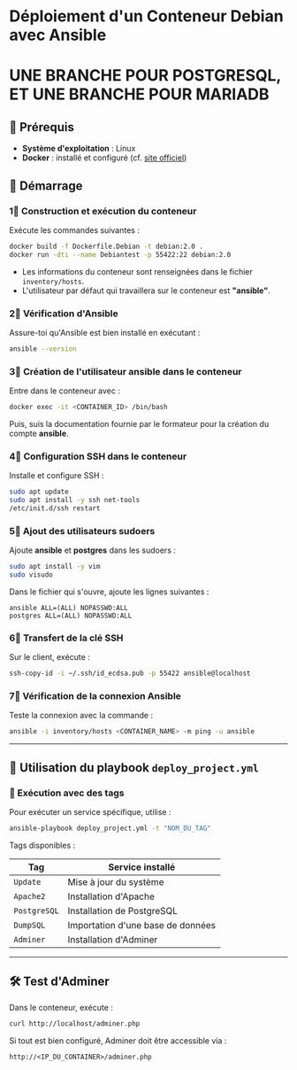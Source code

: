 # Déploiement d'un Conteneur Debian avec Ansible

# UNE BRANCHE POUR POSTGRESQL, ET UNE BRANCHE POUR MARIADB


## 📌 Prérequis  

- **Système d'exploitation** : Linux  
- **Docker** : installé et configuré (cf. [site officiel](https://www.docker.com/))  

## 🚀 Démarrage  

### 1⃣ Construction et exécution du conteneur  

Exécute les commandes suivantes :  

```sh
docker build -f Dockerfile.Debian -t debian:2.0 .
docker run -dti --name Debiantest -p 55422:22 debian:2.0
```

- Les informations du conteneur sont renseignées dans le fichier `inventory/hosts`.  
- L'utilisateur par défaut qui travaillera sur le conteneur est **"ansible"**.  

### 2⃣ Vérification d'Ansible  

Assure-toi qu'Ansible est bien installé en exécutant :  

```sh
ansible --version
```

### 3⃣ Création de l'utilisateur **ansible** dans le conteneur  

Entre dans le conteneur avec :  

```sh
docker exec -it <CONTAINER_ID> /bin/bash
```

Puis, suis la documentation fournie par le formateur pour la création du compte **ansible**.  

### 4⃣ Configuration SSH dans le conteneur  

Installe et configure SSH :  

```sh
sudo apt update
sudo apt install -y ssh net-tools
/etc/init.d/ssh restart
```

### 5⃣ Ajout des utilisateurs sudoers  

Ajoute **ansible** et **postgres** dans les sudoers :  

```sh
sudo apt install -y vim
sudo visudo
```

Dans le fichier qui s'ouvre, ajoute les lignes suivantes :  

```
ansible ALL=(ALL) NOPASSWD:ALL
postgres ALL=(ALL) NOPASSWD:ALL
```

### 6⃣ Transfert de la clé SSH  

Sur le client, exécute :  

```sh
ssh-copy-id -i ~/.ssh/id_ecdsa.pub -p 55422 ansible@localhost
```

### 7⃣ Vérification de la connexion Ansible  

Teste la connexion avec la commande :  

```sh
ansible -i inventory/hosts <CONTAINER_NAME> -m ping -u ansible
```

---

## 📝 Utilisation du playbook `deploy_project.yml`  

### 🔹 Exécution avec des tags  

Pour exécuter un service spécifique, utilise :  

```sh
ansible-playbook deploy_project.yml -t "NOM_DU_TAG"
```

Tags disponibles :  

| Tag       | Service installé |
|-----------|-----------------|
| `Update`  | Mise à jour du système |
| `Apache2` | Installation d'Apache |
| `PostgreSQL` | Installation de PostgreSQL |
| `DumpSQL` | Importation d'une base de données |
| `Adminer` | Installation d'Adminer |

---

## 🛠 Test d'Adminer  

Dans le conteneur, exécute :  

```sh
curl http://localhost/adminer.php
```

Si tout est bien configuré, Adminer doit être accessible via :  

```
http://<IP_DU_CONTAINER>/adminer.php
```

